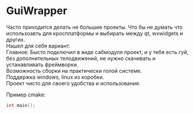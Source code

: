 # GuiWrapper
Часто приходится делать не большие проекты. Что бы не думать что использоавть для кросплатформы и выбирать между qt, wxwidgets и других.    
Нашел для себя вариант.    
Главное: Бысто подключил в виде сабмодуля проект, и у тебя есть гуй, без дополнительных телодвижений, не нужно скачивать и устанавливать фреймворки.    
Возможность сборки на практически голой системе.    
Поддержка windows, linux из коробки.    
Проект чисто для своего удобства и использования.    

Пример cmake:    
```C++
int main();
```
